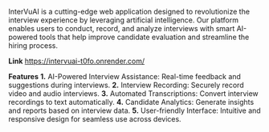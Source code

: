 InterVuAI is a cutting-edge web application designed to revolutionize the interview experience by leveraging artificial intelligence. Our platform enables users to conduct, record, and analyze interviews with smart AI-powered tools that help improve candidate evaluation and streamline the hiring process.

**Link**
https://intervuai-t0fo.onrender.com/

**Features**
**1.** AI-Powered Interview Assistance: Real-time feedback and suggestions during interviews.
**2.** Interview Recording: Securely record video and audio interviews.
**3.** Automated Transcriptions: Convert interview recordings to text automatically.
**4.** Candidate Analytics: Generate insights and reports based on interview data.
**5.** User-friendly Interface: Intuitive and responsive design for seamless use across devices.


